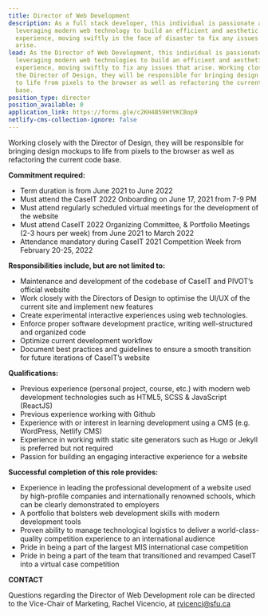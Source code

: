 ```yaml
---
title: Director of Web Development
description: As a full stack developer, this individual is passionate about
  leveraging modern web technology to build an efficient and aesthetic
  experience, moving swiftly in the face of disaster to fix any issues that may
  arise.
lead: As the Director of Web Development, this individual is passionate in
  leveraging modern web technologies to build an efficient and aesthetic
  experience, moving swiftly to fix any issues that arise. Working closely with
  the Director of Design, they will be responsible for bringing design mockups
  to life from pixels to the browser as well as refactoring the current code
  base.
position_type: director
position_available: 0
application_link: https://forms.gle/c2KH4B59HtVKCBop9
netlify-cms-collection-ignore: false
---
```

Working closely with the Director of Design, they will be responsible for bringing design mockups to life from pixels to the browser as well as refactoring the current code base.

**Commitment required:**

* Term duration is from June 2021 to June 2022 
* Must attend the CaseIT 2022 Onboarding on June 17, 2021 from 7-9 PM
* Must attend regularly scheduled virtual meetings for the development of the website
* Must attend CaseIT 2022 Organizing Committee, & Portfolio Meetings (2-3 hours per week) from June 2021 to March 2022 
* Attendance mandatory during CaseIT 2021 Competition Week from February 20-25, 2022

**Responsibilities include, but are not limited to:**

* Maintenance and development of the codebase of CaseIT and PIVOT’s official website
* Work closely with the Directors of Design to optimise the UI/UX of the current site and implement new features
* Create experimental interactive experiences using web technologies.
* Enforce proper software development practice, writing well-structured and organized code
* Optimize current development workflow
* Document best practices and guidelines to ensure a smooth transition for future iterations of CaseIT’s website

**Qualifications:**

* Previous experience (personal project, course, etc.) with modern web development technologies such as HTML5, SCSS & JavaScript (ReactJS)
* Previous experience working with Github
* Experience with or interest in learning development using a CMS (e.g. WordPress, Netlify CMS)
* Experience in working with static site generators such as Hugo or Jekyll is preferred but not required
* Passion for building an engaging interactive experience for a website

**Successful completion of this role provides:**

* Experience in leading the professional development of a website used by high-profile companies and internationally renowned schools, which can be clearly demonstrated to employers
* A portfolio that bolsters web development skills with modern development tools
* Proven ability to manage technological logistics to deliver a world-class-quality competition experience to an international audience
* Pride in being a part of the largest MIS international case competition
* Pride in being a part of the team that transitioned and revamped CaseIT into a virtual case competition

**CONTACT**

Questions regarding the Director of Web Development role can be directed to the Vice-Chair of Marketing, Rachel Vicencio, at rvicenci@sfu.ca